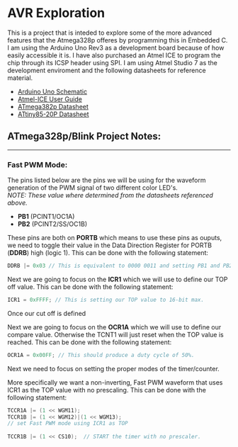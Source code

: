 # AVR Exploration

This is a project that is inteded to explore some of the more advanced features that the Atmega328p offeres by programming this in Embedded C. I am using the Arduino Uno Rev3 as a development board because of how easily accessible it is. I have also purchased an Atmel ICE to program the chip through its ICSP header using SPI. I am using Atmel Studio 7 as the development enviroment and the following datasheets for reference material.

* [Arduino Uno Schematic](https://www.arduino.cc/en/uploads/Main/Arduino_Uno_Rev3-schematic.pdf)
* [Atmel-ICE User Guide](http://ww1.microchip.com/downloads/en/DeviceDoc/Atmel-ICE_UserGuide.pdf)
* [ATmega382p Datasheet](http://ww1.microchip.com/downloads/en/DeviceDoc/Atmel-7810-Automotive-Microcontrollers-ATmega328P_Datasheet.pdf)
* [ATtiny85-20P Datasheet](https://www.mouser.com/datasheet/2/268/Atmel-2586-AVR-8-bit-Microcontroller-ATtiny25-ATti-1315542.pdf)


## ATmega328p/Blink Project Notes:
------
### Fast PWM Mode:
The pins listed below are the pins we will be using for the waveform generation of the PWM signal of two different color LED's.  
*NOTE: These value where determined from the datasheets referenced above.*

* **PB1** (PCINT1/OC1A)
* **PB2** (PCINT2/SS/OC1B)

These pins are both on **PORTB** which means to use these pins as ouputs, we need to toggle their value in the Data Direction Register for PORTB (**DDRB**) high (logic 1).
This can be done with the following statement: 

```c
DDRB |= 0x03 // This is equivalent to 0000 0011 and setting PB1 and PB2 as outputs.
```

Next we are going to focus on the **ICR1** which we will use to define our TOP off value.
This can be done with the following statement: 

```c
ICR1 = 0xFFFF; // This is setting our TOP value to 16-bit max.
```

Once our cut off is defined 

Next we are going to focus on the **OCR1A** which we will use to define our compare value. Otherwise the TCNT1 will just reset when the TOP value is reached.
This can be done with the following statement: 

```c
OCR1A = 0x00FF; // This should produce a duty cycle of 50%.
```

Next we need to focus on setting the proper modes of the timer/counter.

More specifically we want a non-inverting, Fast PWM waveform that uses ICR1 as the TOP value with no prescaling. 
This can be done with the following statement: 

```c
TCCR1A |= (1 << WGM11);
TCCR1B |= (1 << WGM12)|(1 << WGM13);
// set Fast PWM mode using ICR1 as TOP
    
TCCR1B |= (1 << CS10);  // START the timer with no prescaler.
```
